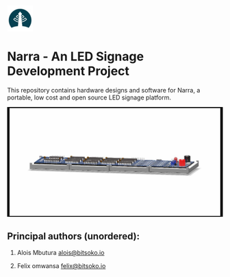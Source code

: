 ![Logo](/doc/Images/Narra-logo.jpg)

# Narra - An LED Signage Development Project

This repository contains hardware designs and software for Narra, a portable, low cost and open source LED signage platform.

![Narra](/doc/Images/ND-01-perspective.jpg)


## Principal authors (unordered): 

1. Alois Mbutura <alois@bitsoko.io> 

2. Felix omwansa <felix@bitsoko.io>


